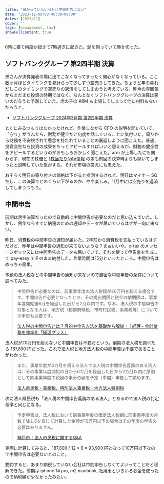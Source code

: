 ```yaml
---
title: "儲かっていない会社に中間申告はない"
date: "2023-11-09T08:48:38+09:00"
dates: [2023/11]
cover: ""
tags: [management, tax]
showFullContent: true
---
```


0時に寝て何度か起きて7時過ぎに起きた。髭を剃っていて唇を切った。

## ソフトバンクグループ 第2四半期 決算

孫さんが決算発表の場に出てこなくなってまったく関心がなくなっている。ここ数ヶ月ほどタイミングを見計らって少しずつ空売りしてきた。ちょうど年の暮れだしこのタイミングで空売りの返済をしてしまおうと考えている。昨今の雰囲気からまだまだ投資の時期ではなく、なんとなくソフトバンクグループの決算は悪いのだろうと予測していた。虎の子の ARM も上場してしまって他に材料もないだろうと。

* [ソフトバンクグループ 2024年3月期 第2四半期 決算](https://group.softbank/event/earnings_2023q2)

とくにみるつもりはなかったけれど、作業しながら CFO の説明を聞いていて、「守り」がうんたら、財務が健全だと何度か話していることに気付いた。周りから財務を不安視されて懸念を持たれていることの裏返しように聞こえた。普通、投資会社なら投資の成果をもっとアピールすればいいと思えるが、財務の健全性をアピールするというのがおもしろおかしく聞こえた。arm が上場したにも関わらず、現在の株価と [1株当たりNAV情報](https://group.softbank/ir/stock/sotp) の差も前回の決算時よりも開いてしまったと説明していた気がする。それが市場の答えにも思えた。

おそらく明日の寄り付きの価格は下がると推測するけれど、明日はマイナー SQ だし、この決算でどのぐらい下がるのか、やや楽しみ。11月中には空売りを返済してしまうつもり。

## 中間申告

前期は黒字決算だったので自動的に中間申告が必要なのだと思い込んでいた。しかし、例年ならすでに納税のための通知やデータが届いているはずが一向に来ない。

昨日、消費税の中間申告の通知が届いた。2年前から消費税を支払っているはずだけど、昨年は中間申告の通知が来てないような？まぁいいや。e-tax のメッセージボックスには中間申告のデータも届いていて、それを使って申告書を作成して pay-easy でそのまま納付した。作業時間は15分といったところ。中間申告はめっちゃ簡単。

本題の法人税などの中間申告の通知が来ないので厳密な中間申告の条件について調べてみた。

> 中間申告が必要なのは、前事業年度の法人税額が20万円を超える場合です。中間申告が必要となったとき、その提出期限と税金の納期限は、事業年度開始後6月を経過した日から2月以内です。なお、法人税の中間申告の対象となる人は、地方税（都道府県税、市町村民税、事業税等）についての申告も必要です。
> 
> [法人税の中間申告とは？目的や申告方法を基礎から解説！ | 経理・会計業務を効率化「経理プラス」](https://keiriplus.jp/tips/houjinzei_cyukansinkoku/)

法人税が20万円を超えないと中間申告は不要だという。前期の法人税を調べたら 187,800 円だった。これで法人税と地方法人税の中間申告は不要であることがわかった。

> また、事業年度が6カ月を超える法人で法人税の中間申告義務のある法人は、その事業年度開始の日から6カ月を経過した日から2カ月以内に原則として前事業年度の税額の半分の額を予定（中間）申告して納めます。
> 
> [法人県民税・事業税、特別法人事業税・地方法人特別税](https://web.pref.hyogo.lg.jp/kk22/pa04_000000008.html)

次に法人県民税も「法人税の中間申告義務のある法人」とあるので法人税の判定基準と同じになる。

> 予定申告は、法人税において前事業年度の確定法人税額に前事業年度の月数で除し6を乗じて計算した金額が10万円以下の場合はその年度の申告の必要はありません。
> 
> [神戸市：法人市民税に関するQ&A](https://www.city.kobe.lg.jp/a35984/kurashi/tax/houjin/200.html#unker6)

実際に計算してみると、187,800 / 12 * 6 = 93,900 円となって10万円以下なので中間申告は必要ないとのこと。

要約すると、あまり納税していない会社は中間申告しなくてよいってことだと理解できた。前期は iphone 14 pro, m2 macbook, 社用車といろいろお金を使ったので納税額が少なかったみたい。
